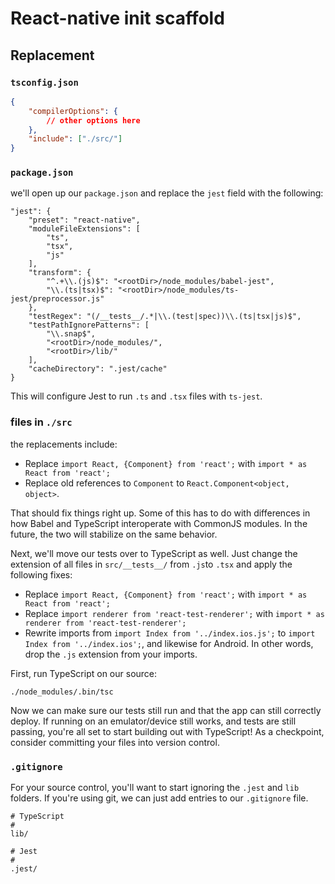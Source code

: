 # React-native init scaffold

## Replacement

### `tsconfig.json`

```Json
{
    "compilerOptions": {
        // other options here
    },
    "include": ["./src/"]
}
```

### `package.json`

we'll open up our `package.json` and replace the `jest` field with the following:

```
"jest": {
    "preset": "react-native",
    "moduleFileExtensions": [
        "ts",
        "tsx",
        "js"
    ],
    "transform": {
        "^.+\\.(js)$": "<rootDir>/node_modules/babel-jest",
        "\\.(ts|tsx)$": "<rootDir>/node_modules/ts-jest/preprocessor.js"
    },
    "testRegex": "(/__tests__/.*|\\.(test|spec))\\.(ts|tsx|js)$",
    "testPathIgnorePatterns": [
        "\\.snap$",
        "<rootDir>/node_modules/",
        "<rootDir>/lib/"
    ],
    "cacheDirectory": ".jest/cache"
}
```

This will configure Jest to run `.ts` and `.tsx` files with `ts-jest`.

### files in `./src`

the replacements include:

- Replace `import React, {Component} from 'react';` with `import * as React from 'react';`
- Replace old references to `Component` to `React.Component<object, object>`.

That should fix things right up. Some of this has to do with differences in how Babel and TypeScript interoperate with CommonJS modules. In the future, the two will stabilize on the same behavior.

Next, we'll move our tests over to TypeScript as well. Just change the extension of all files in `src/__tests__/` from `.js`to `.tsx` and apply the following fixes:

- Replace `import React, {Component} from 'react';` with `import * as React from 'react';`
- Replace `import renderer from 'react-test-renderer';` with `import * as renderer from 'react-test-renderer';`
- Rewrite imports from `import Index from '../index.ios.js';` to `import Index from '../index.ios';`, and likewise for Android. In other words, drop the `.js` extension from your imports.

First, run TypeScript on our source:

```
./node_modules/.bin/tsc
```

Now we can make sure our tests still run and that the app can still correctly deploy. If running on an emulator/device still works, and tests are still passing, you're all set to start building out with TypeScript! As a checkpoint, consider committing your files into version control.

### `.gitignore`

For your source control, you'll want to start ignoring the `.jest` and `lib` folders. If you're using git, we can just add entries to our `.gitignore` file.

```
# TypeScript
#
lib/

# Jest
#
.jest/
```

